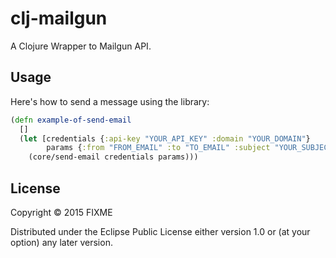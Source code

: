 # clj-mailgun

A Clojure Wrapper to Mailgun API.

Usage
-----
Here's how to send a message using the library:

```clojure
(defn example-of-send-email
  []
  (let [credentials {:api-key "YOUR_API_KEY" :domain "YOUR_DOMAIN"}
        params {:from "FROM_EMAIL" :to "TO_EMAIL" :subject "YOUR_SUBJECT" :text "YOUR_TEXT"}]
    (core/send-email credentials params)))
```
## License

Copyright © 2015 FIXME

Distributed under the Eclipse Public License either version 1.0 or (at
your option) any later version.
